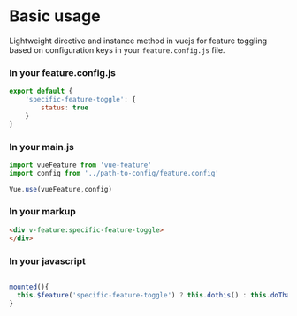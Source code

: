 # Basic usage

Lightweight directive and instance method in vuejs for feature toggling based on configuration keys in your `feature.config.js` file.

### In your feature.config.js
```js
export default {
	'specific-feature-toggle': {
		status: true
	}
}
```

### In your main.js

```js
import vueFeature from 'vue-feature'
import config from '../path-to-config/feature.config'

Vue.use(vueFeature,config)
```

### In your markup

```html
<div v-feature:specific-feature-toggle>
</div>
```

### In your javascript

```js

mounted(){
  this.$feature('specific-feature-toggle') ? this.dothis() : this.doThat()
}
```

